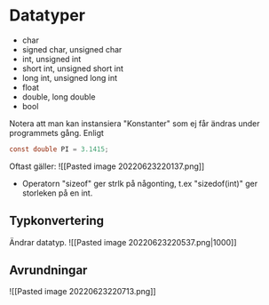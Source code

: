 # Datatyper
- char
- signed char, unsigned char
- int, unsigned int
- short int, unsigned short int
- long int, unsigned long int
- float
- double, long double
- bool

Notera att man kan instansiera "Konstanter" som ej får ändras under programmets gång. Enligt
```c
const double PI = 3.1415;
```

Oftast gäller:
![[Pasted image 20220623220137.png]]

- Operatorn "sizeof" ger strlk på någonting, t.ex "sizedof(int)" ger storleken på en int. 

## Typkonvertering
Ändrar datatyp.
![[Pasted image 20220623220537.png|1000]]

## Avrundningar
![[Pasted image 20220623220713.png]]